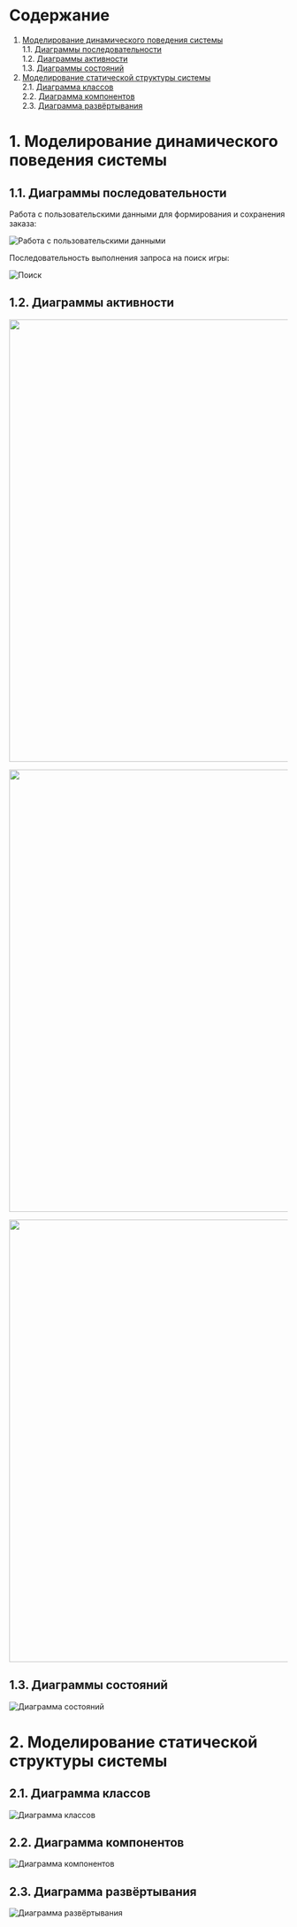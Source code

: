 # Содержание
1. [Моделирование динамического поведения системы](#1)  
1.1. [Диаграммы последовательности](#1.1)  
1.2. [Диаграммы активности](#1.2)   
1.3. [Диаграммы состояний](#1.3)  
2. [Моделирование статической структуры системы](#2)  
2.1. [Диаграмма классов](#2.1)  
2.2. [Диаграмма компонентов](#2.2)  
2.3. [Диаграмма развёртывания](#2.3)  

<a name="1"/>

#  1. Моделирование динамического поведения системы

<a name="1.1"/>

##  1.1. Диаграммы последовательности

Работа с пользовательскими данными для формирования и сохранения заказа:

![Работа с пользовательскими данными](images/Order_sequance.png)

Последовательность выполнения запроса на поиск игры:

![Поиск](images/Search_sequance.png)

##  1.2. Диаграммы активности

<p align="center">
  <img width="800" src="https://github.com/Lst11/PlayHard/blob/diagram/diagrams/images/Catalog_algorithm.png">
</p>

<p align="center">
  <img width="800" src="https://github.com/Lst11/PlayHard/blob/diagram/diagrams/images/Registration_algorithm.png">
</p>

<p align="center">
  <img width="800" src="https://github.com/Lst11/PlayHard/blob/diagram/diagrams/images/Order_algorithm.png">
</p>

<a name="1.3"/>

##  1.3. Диаграммы состояний

![Диаграмма cостояний](images/Use_cases_diagram.png)

#  2. Моделирование статической структуры системы

<a name="2.1"/>

##  2.1. Диаграмма классов

![Диаграмма классов](images/Class_diagram.png)

<a name="2.2"/>

##  2.2. Диаграмма компонентов

![Диаграмма компонентов](images/Component_diagram.jpg)

<a name="2.3"/>

##  2.3. Диаграмма развёртывания

![Диаграмма развёртывания](images/Deployment_diagram.jpg)
